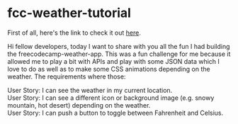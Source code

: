 # fcc-weather-tutorial
First of all, here's the link to check it out [here](https://codepen.io/w86compositor/full/WJoJpq/).

Hi fellow developers, today I want to share with you all the fun I had building the freecodecamp-weather-app. This was a fun challenge for me because it allowed me to play a bit with APIs and play with some JSON data which I love to do as well as to make some CSS animations depending on the weather. The requirements where those:

User Story: I can see the weather in my current location. <br/>
User Story: I can see a different icon or background image (e.g. snowy mountain, hot desert) depending on the weather.<br/>
User Story: I can push a button to toggle between Fahrenheit and Celsius.<br/>
